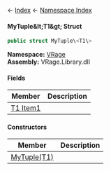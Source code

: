 ← [Index](Api-Index) ← [Namespace Index](Namespace-Index)

#### MyTuple\&lt;T1\&gt; Struct

```csharp
public struct MyTuple\<T1\>
```

**Namespace:** [VRage](VRage)  
**Assembly:** VRage.Library.dll

#### Fields

|Member|Description|
|---|---|
|[T1 Item1](VRage.MyTuple`1.Item1)||

#### Constructors

|Member|Description|
|---|---|
|[MyTuple(T1)](VRage.MyTuple`1..ctor)||

